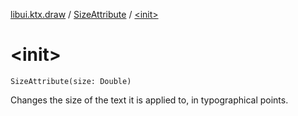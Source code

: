[libui.ktx.draw](../index.md) / [SizeAttribute](index.md) / [&lt;init&gt;](./-init-.md)

# &lt;init&gt;

`SizeAttribute(size: Double)`

Changes the size of the text it is applied to, in typographical points.

